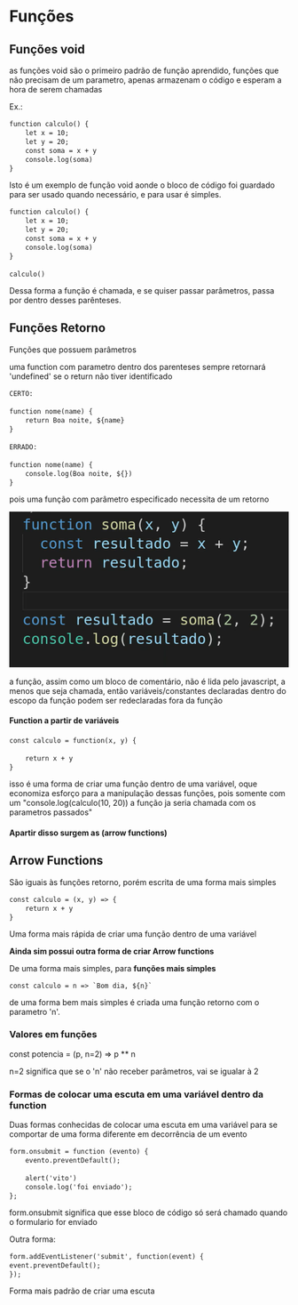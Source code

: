 # Funções 

## Funções void

as funções void são o primeiro padrão de função aprendido, funções que não precisam de um parametro, apenas armazenam o código e esperam a hora de serem chamadas

Ex.:
    
    function calculo() {
        let x = 10;
        let y = 20;
        const soma = x + y
        console.log(soma)
    }

Isto é um exemplo de função void aonde o bloco de código foi guardado para ser usado quando necessário, e para usar é simples.
    
    function calculo() {
        let x = 10;
        let y = 20;
        const soma = x + y
        console.log(soma)
    }

    calculo()

Dessa forma a função é chamada, e se quiser passar parâmetros, passa por dentro desses parênteses.

## Funções Retorno 

Funções que possuem parâmetros

uma function com parametro dentro dos parenteses sempre retornará 'undefined' se o return não tiver identificado

    CERTO:

    function nome(name) {
        return Boa noite, ${name}
    }   

    ERRADO: 

    function nome(name) {
        console.log(Boa noite, ${})
    }

pois uma função com parâmetro especificado necessita de um retorno

![v](image.png)

a função, assim como um bloco de comentário, não é lida pelo javascript, a menos que seja chamada, então variáveis/constantes declaradas dentro do escopo da função podem ser redeclaradas fora da função 

#### Function a partir de variáveis

    const calculo = function(x, y) {

        return x + y
    }

isso é uma forma de criar uma função dentro de uma variável, oque economiza esforço para a manipulação dessas funções, pois somente com um "console.log(calculo(10, 20)) a função ja seria chamada com os parametros passados"

#### Apartir disso surgem as (arrow functions)

## Arrow Functions
São iguais às funções retorno, porém escrita de uma forma mais simples


    const calculo = (x, y) => {
        return x + y
    }

Uma forma mais rápida de criar uma função dentro de uma variável

<strong>Ainda sim possui outra forma de criar Arrow functions</strong>

De uma forma mais simples, para <strong>funções mais simples</strong>

    const calculo = n => `Bom dia, ${n}`

de uma forma bem mais simples é criada uma função retorno com o parametro 'n'.

### Valores em funções

const potencia = (p, n=2) => p ** n

n=2 significa que se o 'n' não receber parâmetros, vai se igualar à 2 

### Formas de colocar uma escuta em uma variável dentro da function

Duas formas conhecidas de colocar uma escuta em uma variável para se comportar de uma forma diferente em decorrência de um evento

        
    form.onsubmit = function (evento) {
        evento.preventDefault();

        alert('vito')
        console.log('foi enviado');
    };
    
form.onsubmit significa que esse bloco de código só será chamado quando o formulario for enviado

Outra forma:

    form.addEventListener('submit', function(event) {
    event.preventDefault();
    });

Forma mais padrão de criar uma escuta